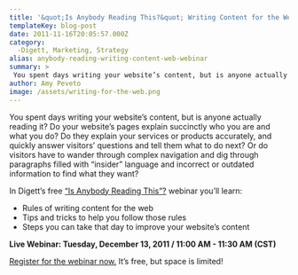 ```yaml
---
title: '&quot;Is Anybody Reading This?&quot; Writing Content for the Web [Webinar]'
templateKey: blog-post
date: 2011-11-16T20:05:57.000Z
category: 
  -Digett, Marketing, Strategy
alias: anybody-reading-writing-content-web-webinar
summary: > 
 You spent days writing your website’s content, but is anyone actually reading it? Do your website’s pages explain succinctly who you are and what you do? Do they explain your services or products accurately, and quickly answer visitors’ questions and tell them what to do next? Or do visitors have to wander through complex navigation and dig through paragraphs filled with "insider" language and incorrect or outdated information to find what they want? In Digett’s free “Is Anybody Reading This”? webinar you’ll learn:  		Rules of writing content for the web  		Tips and tricks to help you follow those rules  		Steps you can take that day to improve your website’s content Live Webinar: Tuesday, December 13, 2011 / 11:00 AM - 11:30 AM (CST)
author: Amy Peveto
image: /assets/writing-for-the-web.png
---
```


You spent days writing your website’s content, but is anyone actually reading it? Do your website’s pages explain succinctly who you are and what you do? Do they explain your services or products accurately, and quickly answer visitors’ questions and tell them what to do next? Or do visitors have to wander through complex navigation and dig through paragraphs filled with “insider” language and incorrect or outdated information to find what they want?

In Digett’s free [“Is Anybody Reading This”?](https://global.gotowebinar.com/register/931004302) webinar you’ll learn:

*   Rules of writing content for the web
*   Tips and tricks to help you follow those rules
*   Steps you can take that day to improve your website’s content

**Live Webinar: Tuesday, December 13, 2011 / 11:00 AM - 11:30 AM (CST)**

[Register for the webinar now.](https://global.gotowebinar.com/register/931004302) It’s free, but space is limited!